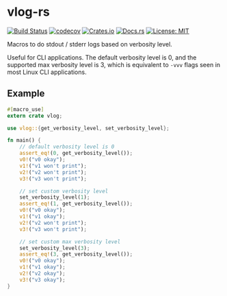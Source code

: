 # vlog-rs

[![Build Status](https://travis-ci.org/guangie88/vlog-rs.svg?branch=master)](https://travis-ci.org/guangie88/vlog-rs)
[![codecov](https://codecov.io/gh/guangie88/vlog-rs/branch/master/graph/badge.svg)](https://codecov.io/gh/guangie88/vlog-rs)
[![Crates.io](https://img.shields.io/crates/v/vlog.svg)](https://crates.io/crates/vlog)
[![Docs.rs](https://docs.rs/vlog/badge.svg)](https://docs.rs/vlog)
[![License: MIT](https://img.shields.io/badge/License-MIT-yellow.svg)](https://opensource.org/licenses/MIT)

Macros to do stdout / stderr logs based on verbosity level.

Useful for CLI applications. The default verbosity level is 0, and the supported
max verbosity level is 3, which is equivalent to `-vvv` flags seen in most Linux
CLI applications.

## Example

```rust
#[macro_use]
extern crate vlog;

use vlog::{get_verbosity_level, set_verbosity_level};

fn main() {
    // default verbosity level is 0
    assert_eq!(0, get_verbosity_level());
    v0!("v0 okay");
    v1!("v1 won't print");
    v2!("v2 won't print");
    v3!("v3 won't print");

    // set custom verbosity level
    set_verbosity_level(1);
    assert_eq!(1, get_verbosity_level());
    v0!("v0 okay");
    v1!("v1 okay");
    v2!("v2 won't print");
    v3!("v3 won't print");

    // set custom max verbosity level
    set_verbosity_level(3);
    assert_eq!(3, get_verbosity_level());
    v0!("v0 okay");
    v1!("v1 okay");
    v2!("v2 okay");
    v3!("v3 okay");
}
```
